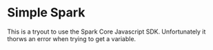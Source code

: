 Simple Spark
============

This is a tryout to use the Spark Core Javascript SDK.
Unfortunately it thorws an error when trying to get a variable.

